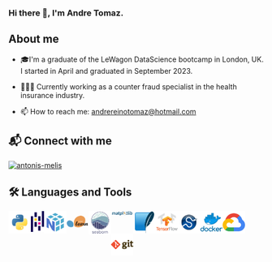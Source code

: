 ### Hi there 👋, I'm Andre Tomaz. 

## About me

- 🎓I'm a graduate of the LeWagon DataScience bootcamp in London, UK. I started in April and graduated in September 2023.

- 👨🏻‍💻 Currently working as a counter fraud specialist in the health insurance industry.

- 📫 How to reach me: andrereinotomaz@hotmail.com


## 📬 Connect with me

<a href="https://linkedin.com/in//andre-tomaz" target="blank"><img align="center" src="https://raw.githubusercontent.com/rahuldkjain/github-profile-readme-generator/master/src/images/icons/Social/linked-in-alt.svg" alt="antonis-melis" height="30" width="40" /></a>

## 🛠 Languages and Tools

<!-- For Python -->
<img align="left" alt="Python" width="44px" src="https://github.com/github/explore/raw/main/topics/python/python.png" />

<!-- For Pandas -->
<img align="left" alt="Pandas" width="26px" src="https://github.com/XavierLooyens/XavierLooyens/blob/main/pandas_logo.png" />

<!-- For NumPy -->
<img align="left" alt="NumPy" width="44px" src="https://github.com/github/explore/raw/main/topics/numpy/numpy.png" />

<!-- For scikit-learn -->
<img align="left" alt="Scikit-Learn" width="44px" src="https://github.com/github/explore/raw/main/topics/scikit-learn/scikit-learn.png" />

<!-- For Seaborn -->
<img align="left" alt="Seaborn" width="44px" src="https://github.com/XavierLooyens/XavierLooyens/blob/main/seaborn_logo.png" />

<!-- For Matplotlib -->
<img align="left" alt="Matplotlib" width="44px" src="https://github.com/XavierLooyens/XavierLooyens/blob/main/matplotlib_logo.png" />

<!-- For SQLite -->
<img align="left" alt="SQLite" width="44px" src="https://github.com/github/explore/raw/main/topics/sqlite/sqlite.png" />

<!-- For TensorFlow -->
<img align="left" alt="TensorFlow" width="44px" src="https://github.com/github/explore/raw/main/topics/tensorflow/tensorflow.png" />

<!-- For SciPy -->
<img align="left" alt="SciPy" width="44px" src="https://github.com/github/explore/raw/main/topics/scipy/scipy.png" />

<!-- For Docker -->
<img align="left" alt="Docker" width="44px" src="https://github.com/github/explore/raw/main/topics/docker/docker.png" />

<!-- For Google Cloud Platform -->
<img align="left" alt="Google Cloud Platform" width="44px" src="https://github.com/github/explore/raw/main/topics/google-cloud/google-cloud.png" />

<!-- For Git -->
<img align="left" alt="Git" width="44px" src="https://github.com/github/explore/raw/main/topics/git/git.png" />


<br />
<br />
